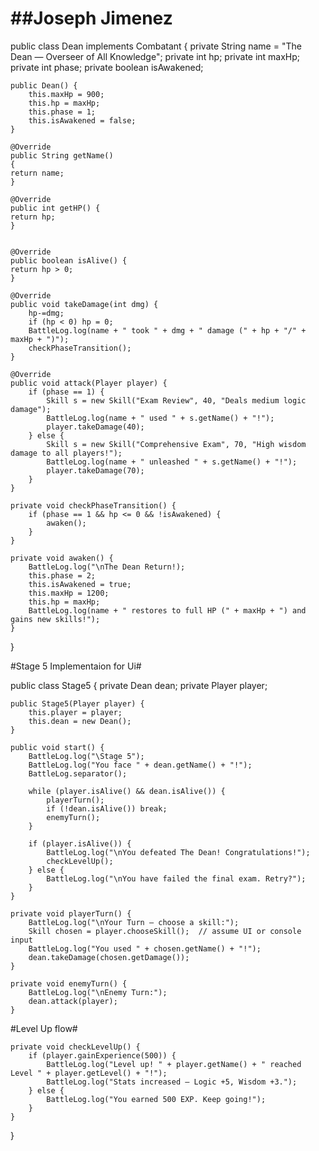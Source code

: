 # ##Joseph Jimenez


public class Dean implements Combatant {
    private String name = "The Dean — Overseer of All Knowledge";
    private int hp;
    private int maxHp;
    private int phase;
    private boolean isAwakened;

    public Dean() {
        this.maxHp = 900;
        this.hp = maxHp;
        this.phase = 1;
        this.isAwakened = false;
    }

    @Override
    public String getName() 
    { 
    return name; 
    }

    @Override
    public int getHP() { 
    return hp; 
    }
    

    @Override
    public boolean isAlive() { 
    return hp > 0;
    }

    @Override
    public void takeDamage(int dmg) {
        hp-=dmg;
        if (hp < 0) hp = 0;
        BattleLog.log(name + " took " + dmg + " damage (" + hp + "/" + maxHp + ")");
        checkPhaseTransition();
    }

    @Override
    public void attack(Player player) {
        if (phase == 1) {
            Skill s = new Skill("Exam Review", 40, "Deals medium logic damage");
            BattleLog.log(name + " used " + s.getName() + "!");
            player.takeDamage(40);
        } else {
            Skill s = new Skill("Comprehensive Exam", 70, "High wisdom damage to all players!");
            BattleLog.log(name + " unleashed " + s.getName() + "!");
            player.takeDamage(70);
        }
    }

    private void checkPhaseTransition() {
        if (phase == 1 && hp <= 0 && !isAwakened) {
            awaken();
        }
    }

    private void awaken() {
        BattleLog.log("\nThe Dean Return!);
        this.phase = 2;
        this.isAwakened = true;
        this.maxHp = 1200;
        this.hp = maxHp;
        BattleLog.log(name + " restores to full HP (" + maxHp + ") and gains new skills!");
    }
}



#Stage 5 Implementaion for Ui#


public class Stage5 {
    private Dean dean;
    private Player player;

    public Stage5(Player player) {
        this.player = player;
        this.dean = new Dean();
    }

    public void start() {
        BattleLog.log("\Stage 5");
        BattleLog.log("You face " + dean.getName() + "!");
        BattleLog.separator();

        while (player.isAlive() && dean.isAlive()) {
            playerTurn();
            if (!dean.isAlive()) break;
            enemyTurn();
        }

        if (player.isAlive()) {
            BattleLog.log("\nYou defeated The Dean! Congratulations!");
            checkLevelUp();
        } else {
            BattleLog.log("\nYou have failed the final exam. Retry?");
        }
    }

    private void playerTurn() {
        BattleLog.log("\nYour Turn — choose a skill:");
        Skill chosen = player.chooseSkill();  // assume UI or console input
        BattleLog.log("You used " + chosen.getName() + "!");
        dean.takeDamage(chosen.getDamage());
    }

    private void enemyTurn() {
        BattleLog.log("\nEnemy Turn:");
        dean.attack(player);
    }


#Level Up flow#

    private void checkLevelUp() {
        if (player.gainExperience(500)) {
            BattleLog.log("Level up! " + player.getName() + " reached Level " + player.getLevel() + "!");
            BattleLog.log("Stats increased — Logic +5, Wisdom +3.");
        } else {
            BattleLog.log("You earned 500 EXP. Keep going!");
        }
    }
}
